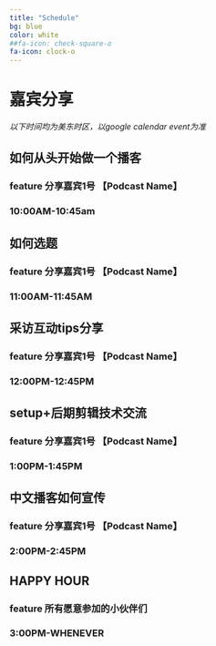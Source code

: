 ```yaml
---
title: "Schedule"
bg: blue
color: white
##fa-icon: check-square-o
fa-icon: clock-o
---
```


# 嘉宾分享

*以下时间均为美东时区，以google calendar event为准*

## 如何从头开始做一个播客
### feature 分享嘉宾1号 【Podcast Name】
### 10:00AM-10:45am

## 如何选题
### feature 分享嘉宾1号 【Podcast Name】
### 11:00AM-11:45AM

## 采访互动tips分享
### feature 分享嘉宾1号 【Podcast Name】
### 12:00PM-12:45PM

## setup+后期剪辑技术交流
### feature 分享嘉宾1号 【Podcast Name】
### 1:00PM-1:45PM

## 中文播客如何宣传
### feature 分享嘉宾1号 【Podcast Name】
### 2:00PM-2:45PM

## HAPPY HOUR
### feature 所有愿意参加的小伙伴们
### 3:00PM-WHENEVER

